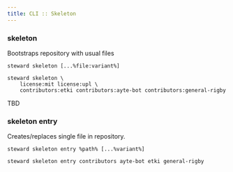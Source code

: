 ```yaml
---
title: CLI :: Skeleton 
---
```


### skeleton

Bootstraps repository with usual files

```console
steward skeleton [...%file:variant%]
```

```console
steward skeleton \
    license:mit license:upl \
    contributors:etki contributors:ayte-bot contributors:general-rigby
```

TBD

### skeleton entry

Creates/replaces single file in repository.

```console
steward skeleton entry %path% [...%variant%]
```

```console
steward skeleton entry contributors ayte-bot etki general-rigby
```
